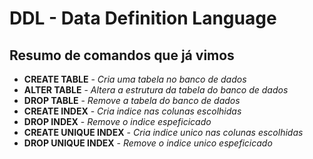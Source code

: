 # DDL - Data Definition Language 

## Resumo de comandos que já vimos

- **CREATE TABLE** -  _Cria uma tabela no banco de dados_
- **ALTER TABLE** -  _Altera a estrutura da tabela do banco de dados_
- **DROP TABLE** -  _Remove a tabela do banco de dados_
- **CREATE INDEX** -  _Cria indice nas colunas escolhidas_
- **DROP INDEX** -  _Remove o indice espeficicado_
- **CREATE UNIQUE INDEX** -  _Cria indice unico nas colunas escolhidas_
- **DROP UNIQUE INDEX** -  _Remove o indice unico espeficicado_

